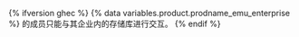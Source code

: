 {% ifversion ghec %} {% data variables.product.prodname_emu_enterprise %} 的成员只能与其企业内的存储库进行交互。 {% endif %}
